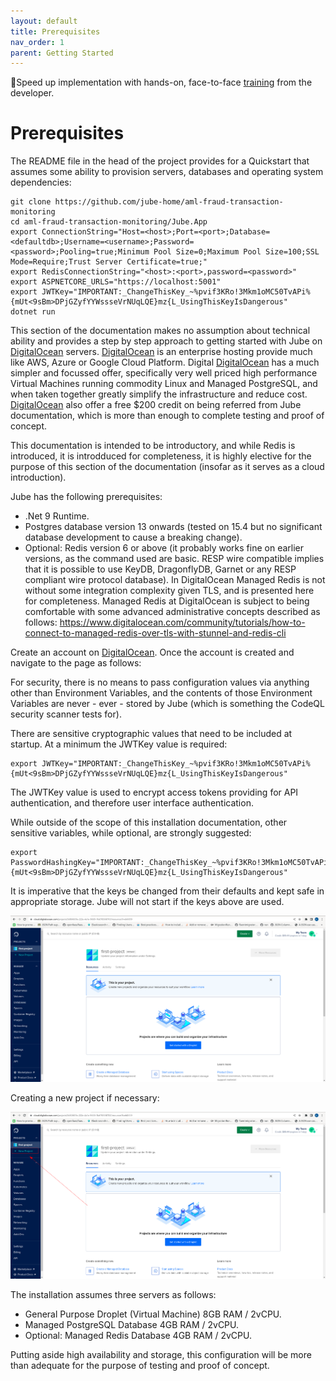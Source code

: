 ```yaml
---
layout: default
title: Prerequisites
nav_order: 1
parent: Getting Started
---
```


🚀Speed up implementation with hands-on, face-to-face [training](https://www.jube.io/jube-training) from the developer.

# Prerequisites

The README file in the head of the project provides for a Quickstart that assumes some ability to provision servers,
databases and operating system dependencies:

```shell
git clone https://github.com/jube-home/aml-fraud-transaction-monitoring
cd aml-fraud-transaction-monitoring/Jube.App
export ConnectionString="Host=<host>;Port=<port>;Database=<defaultdb>;Username=<username>;Password=<password>;Pooling=true;Minimum Pool Size=0;Maximum Pool Size=100;SSL Mode=Require;Trust Server Certificate=true;"
export RedisConnectionString="<host>:<port>,password=<password>"
export ASPNETCORE_URLS="https://localhost:5001"
export JWTKey="IMPORTANT:_ChangeThisKey_~%pvif3KRo!3Mkm1oMC50TvAPi%{mUt<9sBm>DPjGZyfYYWssseVrNUqLQE}mz{L_UsingThisKeyIsDangerous"
dotnet run
```

This section of the documentation makes no assumption about technical ability and provides a step by step approach to
getting started with Jube on [DigitalOcean](https://m.do.co/c/8be72e86abb2)
servers.  [DigitalOcean](https://m.do.co/c/8be72e86abb2) is an enterprise hosting provide much like AWS, Azure or Google
Cloud Platform. Digital [DigitalOcean](https://m.do.co/c/8be72e86abb2) has a much simpler and focussed offer,
specifically very well priced high performance Virtual Machines running commodity Linux and Managed PostgreSQL, and when
taken together greatly simplify the infrastructure and reduce cost.  [DigitalOcean](https://m.do.co/c/8be72e86abb2) also
offer a free $200 credit on being referred from Jube documentation, which is more than enough to complete testing and
proof of concept.

This documentation is intended to be introductory, and while Redis is introduced, it is introdduced for completeness,
it is highly elective for the purpose of this section of the documentation (insofar as it serves as a cloud
introduction).

Jube has the following prerequisites:

* .Net 9 Runtime.
* Postgres database version 13 onwards (tested on 15.4 but no significant database development to cause a breaking
  change).
* Optional: Redis version 6 or above (it probably works fine on earlier versions, as the command used are basic. RESP
  wire compatible implies that it is possible to use KeyDB, DragonflyDB, Garnet or any RESP compliant wire protocol
  database). In DigitalOcean Managed Redis is not without some integration complexity given TLS, and is presented here
  for completeness. Managed Redis at DigitalOcean is subject to being comfortable with some advanced administrative
  concepts described as
  follows: https://www.digitalocean.com/community/tutorials/how-to-connect-to-managed-redis-over-tls-with-stunnel-and-redis-cli

Create an account on [DigitalOcean](https://m.do.co/c/8be72e86abb2). Once the account is created and navigate to the
page as follows:

For security, there is no means to pass configuration values via anything other than Environment Variables, and the
contents of those Environment Variables are never - ever - stored by Jube (which is something the CodeQL security
scanner tests for).

There are sensitive cryptographic values that need to be included at startup. At a minimum the JWTKey value is required:

```shell
export JWTKey="IMPORTANT:_ChangeThisKey_~%pvif3KRo!3Mkm1oMC50TvAPi%{mUt<9sBm>DPjGZyfYYWssseVrNUqLQE}mz{L_UsingThisKeyIsDangerous"
```

The JWTKey value is used to encrypt access tokens providing for API authentication, and therefore user interface
authentication.

While outside of the scope of this installation documentation, other sensitive variables, while optional, are strongly
suggested:

```shell
export PasswordHashingKey="IMPORTANT:_ChangeThisKey_~%pvif3KRo!3Mkm1oMC50TvAPi%{mUt<9sBm>DPjGZyfYYWssseVrNUqLQE}mz{L_UsingThisKeyIsDangerous"
```

It is imperative that the keys be changed from their defaults and kept safe in appropriate storage. Jube will not start
if the keys above are used.

![Image](ProjectPage.png)

Creating a new project if necessary:

![Image](LocationOfNewProject.png)

The installation assumes three servers as follows:

* General Purpose Droplet (Virtual Machine) 8GB RAM / 2vCPU.
* Managed PostgreSQL Database 4GB RAM / 2vCPU.
* Optional: Managed Redis Database 4GB RAM / 2vCPU.

Putting aside high availability and storage, this configuration will be more than adequate for the purpose of testing
and proof of concept.